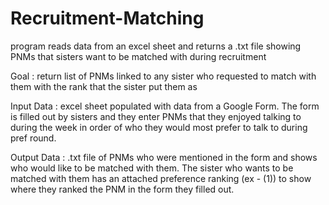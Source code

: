 # Recruitment-Matching
program reads data from an excel sheet and returns a .txt file showing PNMs that sisters want to be matched with during recruitment

Goal : return list of PNMs linked to any sister who requested to match with them with the rank that the sister put them as

Input Data : excel sheet populated with data from a Google Form.  The form is filled out by sisters and they enter PNMs that they enjoyed talking to during the week in order of who they would most prefer to talk to during pref round.

Output Data : .txt file of PNMs who were mentioned in the form and shows who would like to be matched with them.  The sister who wants to be matched with them has an attached preference ranking (ex - (1)) to show where they ranked the PNM in the form they filled out.

